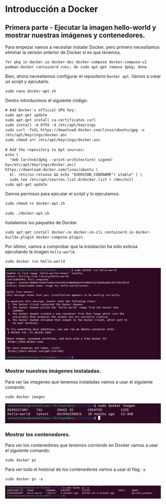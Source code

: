 # Introducción a Docker

## Primera parte - Ejecutar la imagen hello-world y mostrar nuestras imágenes y contenedores.

Para empezar vamos a necesitar instalar Docker, pero primero necesitamos eliminar la versión anterior de Docker si es que tenemos.

```
for pkg in docker.io docker-doc docker-compose docker-compose-v2 podman-docker containerd runc; do sudo apt-get remove $pkg; done
```
Bien, ahora necesitamos configurar el repositorio `Docker apt`.
Vamos a crear un script y ejecutarlo.

```
sudo nano docker-apt.sh
```

Dentro introducimos el siguiente código:

```
# Add Docker's official GPG key:
sudo apt-get update
sudo apt-get install ca-certificates curl
sudo install -m 0755 -d /etc/apt/keyrings
sudo curl -fsSL https://download.docker.com/linux/ubuntu/gpg -o /etc/apt/keyrings/docker.asc
sudo chmod a+r /etc/apt/keyrings/docker.asc

# Add the repository to Apt sources:
echo \
  "deb [arch=$(dpkg --print-architecture) signed-by=/etc/apt/keyrings/docker.asc] https://download.docker.com/linux/ubuntu \
  $(. /etc/os-release && echo "$VERSION_CODENAME") stable" | \
  sudo tee /etc/apt/sources.list.d/docker.list > /dev/null
sudo apt-get update
```

Damos permisos para ejecutar el script y lo ejecutamos.

```
sudo chmod +x docker-apt.sh

sudo ./docker-apt.sh
```

Instalamos los paquetes de Docker.

```
sudo apt-get install docker-ce docker-ce-cli containerd.io docker-buildx-plugin docker-compose-plugin
```

Por último, vamos a comprobar que la instalación ha sido exitosa ejecutando la imagen `hello-world`.

```
sudo docker run hello-world
```

![Output del comando docker run hello-world](./img/ejecutar_hello_world.png)


### Mostrar nuestras imágenes instaladas.

Para ver las imagenes que tenemos instaladas vamos a usar el siguiente comando:

```
sudo docker images
```

![Mostrar las imagenes instaladas en Docker](./img/mostrar_imagenes.png)


### Mostrar los contenedores.

Para ver los contenedores que tenemos corriendo en Docker vamos a usar el siguiente comando:

```
sudo docker ps
```

Para ver todo el historial de los contenedores vamos a usar el flag `-a`

```
sudo docker ps -a
```

![Mostrar todo el historial de los contenedores en Docker](./img/mostrar_contenedores_completo.png)